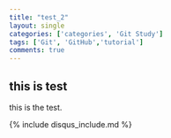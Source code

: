 ```yaml
---
title: "test_2"
layout: single
categories: ['categories', 'Git Study']
tags: ['Git', 'GitHub','tutorial']
comments: true
---
```


## this is test

this is the test.

{% include disqus_include.md %}